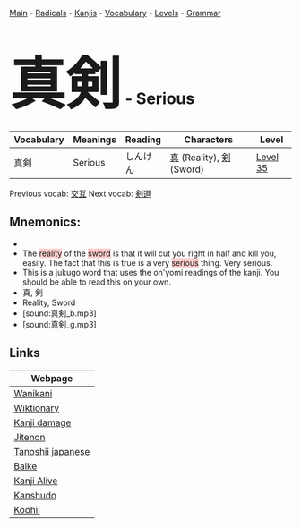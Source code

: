 <style> bigfont {font-size: 100px}</style>
[Main](../README.md) -
[Radicals](../radicals.md) -
[Kanjis](../kanjis.md) -
[Vocabulary](../vocabulary.md) -
[Levels](../levels.md) -
[Grammar](../grammar.md)
# <bigfont> 真剣</bigfont> - Serious 

| Vocabulary | Meanings | Reading | Characters | Level |
| --- | --- | --- | --- | --- |
| 真剣 | Serious | しんけん |  [真](../kanjis/真.md) (Reality), [剣](../kanjis/剣.md) (Sword) | [Level 35](../levels/wk_level35.md) |

Previous vocab: [交互](交互.md) Next vocab: [剣道](剣道.md) 

## Mnemonics:

* 
* The <span style="background-color:#ffcccb"> reality</span> of the <span style="background-color:#ffcccb"> sword</span> is that it will cut you right in half and kill you, easily. The fact that this is true is a very <span style="background-color:#ffcccb"> serious</span> thing. Very serious.
* This is a jukugo word that uses the on'yomi readings of the kanji. You should be able to read this on your own.
* 真, 剣
* Reality, Sword
* [sound:真剣_b.mp3]
* [sound:真剣_g.mp3]


## Links 

| Webpage |
| --- |
| [Wanikani          ](https://www.wanikani.com/kanji/真剣) |
| [Wiktionary        ](https://en.wiktionary.org/wiki/真剣) |
| [Kanji damage      ](http://www.kanjidamage.com/kanji/search?utf8=✓&q=真剣) |
| [Jitenon           ](https://jitenon.com/kanji/真剣) |
| [Tanoshii japanese ](https://www.tanoshiijapanese.com/dictionary/kanji.cfm?k=真剣) |
| [Baike             ](https://baike.baidu.com/item/真剣) |
| [Kanji Alive       ](https://app.kanjialive.com/真剣) |
| [Kanshudo          ](https://www.kanshudo.com/searchmn?q=真剣) |
| [Koohii            ](https://kanji.koohii.com/study/kanji/真剣) |
